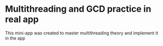 # Multithreading and GCD practice in real app
This mini-app was created to master multithreading theory and implement it in the app
